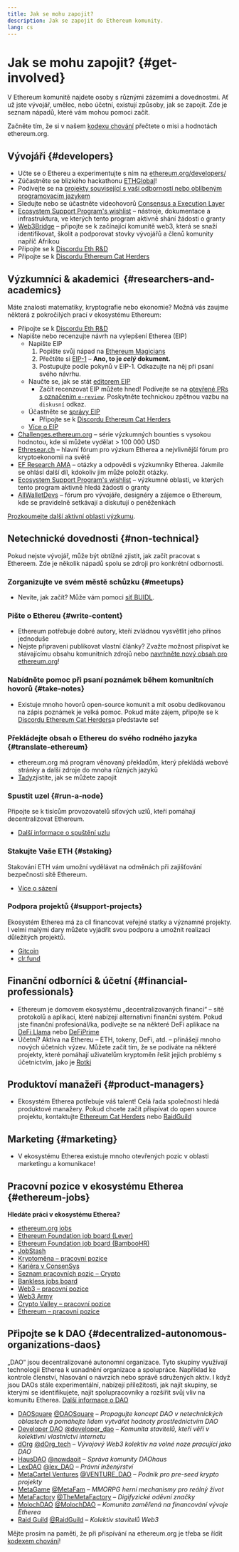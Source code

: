 ```yaml
---
title: Jak se mohu zapojit?
description: Jak se zapojit do Ethereum komunity.
lang: cs
---
```


# Jak se mohu zapojit? {#get-involved}

V Ethereum komunitě najdete osoby s různými zázemími a dovednostmi. Ať už jste vývojář, umělec, nebo účetní, existují způsoby, jak se zapojit. Zde je seznam nápadů, které vám mohou pomoci začít.

Začněte tím, že si v našem [kodexu chování](/community/code-of-conduct) přečtete o misi a hodnotách ethereum.org.

## Vývojáři <Emoji text=":computer:" size={1} /> {#developers}

- Učte se o Ethereu a experimentujte s ním na [ethereum.org/developers/](/developers/)
- Zúčastněte se blízkého hackathonu [ETHGlobal](http://ethglobal.co/)!
- Podívejte se na [projekty související s vaší odborností nebo oblíbeným programovacím jazykem](/developers/docs/programming-languages/)
- Sledujte nebo se účastněte videohovorů [Consensus a Execution Layer](https://www.youtube.com/@EthereumProtocol/streams)
- [Ecosystem Support Program's wishlist](https://esp.ethereum.foundation/wishlist/) – nástroje, dokumentace a infrastruktura, ve kterých tento program aktivně shání žádosti o granty
- [Web3Bridge](https://www.web3bridge.com/) – připojte se k začínající komunitě web3, která se snaží identifikovat, školit a podporovat stovky vývojářů a členů komunity napříč Afrikou
- Připojte se k [Discordu Eth R&D](https://discord.com/invite/VmG7Uxc)
- Připojte se k [Discordu Ethereum Cat Herders](https://discord.com/invite/Nz6rtfJ8Cu)

## Výzkumníci & akademici <Emoji text=":mag:" size={1} />‍ {#researchers-and-academics}

Máte znalosti matematiky, kryptografie nebo ekonomie? Možná vás zaujme některá z pokročilých prací v ekosystému Ethereum:

- Připojte se k [Discordu Eth R&D](https://discord.com/invite/VmG7Uxc)
- Napište nebo recenzujte návrh na vylepšení Etherea (EIP)
  - Napište EIP
    1. Popište svůj nápad na [Ethereum Magicians](https://ethereum-magicians.org)
    2. Přečtěte si [EIP-1](https://eips.ethereum.org/EIPS/eip-1) – **Ano, to je _celý_ dokument.**
    3. Postupujte podle pokynů v EIP-1. Odkazujte na něj při psaní svého návrhu.
  - Naučte se, jak se stát [editorem EIP](https://eips.ethereum.org/EIPS/eip-5069)
    - Začít recenzovat EIP můžete hned! Podívejte se na [otevřené PRs s označením `e-review`](https://github.com/ethereum/EIPs/pulls?q=is%3Apr+is%3Aopen+label%3Ae-review). Poskytněte technickou zpětnou vazbu na `diskusní` odkaz.
  - Účastněte se [správy EIP](https://github.com/ethereum-cat-herders/EIPIP)
    - Připojte se k [Discordu Ethereum Cat Herders](https://discord.com/invite/Nz6rtfJ8Cu)
  - [Více o EIP](/eips/)
- [Challenges.ethereum.org](https://challenges.ethereum.org/) – série výzkumných bounties s vysokou hodnotou, kde si můžete vydělat > 100 000 USD
- [Ethresear.ch](https://ethresear.ch) – hlavní fórum pro výzkum Etherea a nejvlivnější fórum pro kryptoekonomii na světě
- [EF Research AMA](https://old.reddit.com/r/ethereum/comments/vrx9xe/ama_we_are_ef_research_pt_8_07_july_2022) – otázky a odpovědi s výzkumníky Etherea. Jakmile se ohlásí další díl, kdokoliv jim může položit otázky.
- [Ecosystem Support Program's wishlist](https://esp.ethereum.foundation/wishlist/) – výzkumné oblasti, ve kterých tento program aktivně hledá žádosti o granty
- [AllWalletDevs](https://allwallet.dev) – fórum pro vývojáře, designéry a zájemce o Ethereum, kde se pravidelně setkávají a diskutují o peněženkách

[Prozkoumejte další aktivní oblasti výzkumu](/community/research/).

## Netechnické dovednosti <Emoji text=":briefcase:" size={1} /> {#non-technical}

Pokud nejste vývojář, může být obtížné zjistit, jak začít pracovat s Ethereem. Zde je několik nápadů spolu se zdroji pro konkrétní odbornosti.

### Zorganizujte ve svém městě schůzku {#meetups}

- Nevíte, jak začít? Může vám pomoci [síť BUIDL](https://consensys.net/developers/buidlnetwork/).

### Pište o Ethereu {#write-content}

- Ethereum potřebuje dobré autory, kteří zvládnou vysvětlit jeho přínos jednoduše
- Nejste připraveni publikovat vlastní články? Zvažte možnost přispívat ke stávajícímu obsahu komunitních zdrojů nebo [navrhněte nový obsah pro ethereum.org](/contributing/)!

### Nabídněte pomoc při psaní poznámek během komunitních hovorů {#take-notes}

- Existuje mnoho hovorů open-source komunit a mít osobu dedikovanou na zápis poznámek je velká pomoc. Pokud máte zájem, připojte se k [Discordu Ethereum Cat Herders](https://discord.com/invite/Nz6rtfJ8Cu)a představte se!

### Překládejte obsah o Ethereu do svého rodného jazyka {#translate-ethereum}

- ethereum.org má program věnovaný překladům, který překládá webové stránky a další zdroje do mnoha různých jazyků
- [Tady](/contributing/translation-program)zjistíte, jak se můžete zapojit

### Spustit uzel {#run-a-node}

Připojte se k tisícům provozovatelů síťových uzlů, kteří pomáhají decentralizovat Ethereum.

- [Další informace o spuštění uzlu](/developers/docs/nodes-and-clients/run-a-node/)

### Stakujte Vaše ETH {#staking}

Stakování ETH vám umožní vydělávat na odměnách při zajišťování bezpečnosti sítě Ethereum.

- [Více o sázení](/staking/)

### Podpora projektů {#support-projects}

Ekosystém Etherea má za cíl financovat veřejné statky a významné projekty. I velmi malými dary můžete vyjádřit svou podporu a umožnit realizaci důležitých projektů.

- [Gitcoin](https://gitcoin.co/fund)
- [clr.fund](https://clr.fund/#/about)

## Finanční odborníci & účetní <Emoji text=":chart_with_upwards_trend:" size={1} /> {#financial-professionals}

- Ethereum je domovem ekosystému „decentralizovaných financí“ – sítě protokolů a aplikací, které nabízejí alternativní finanční systém. Pokud jste finanční profesionál/ka, podívejte se na některé DeFi aplikace na [DeFi Llama](https://defillama.com/) nebo [DeFiPrime](https://defiprime.com)
- Účetní? Aktiva na Ethereu – ETH, tokeny, DeFi, atd. – přinášejí mnoho nových účetních výzev. Můžete začít tím, že se podíváte na některé projekty, které pomáhají uživatelům kryptoměn řešit jejich problémy s účetnictvím, jako je [Rotki](https://rotki.com/)

## Produktoví manažeři <Emoji text=":fountain_pen:" size={1} /> {#product-managers}

- Ekosystém Etherea potřebuje váš talent! Celá řada společností hledá produktové manažery. Pokud chcete začít přispívat do open source projektu, kontaktujte [Ethereum Cat Herders](https://discord.com/invite/Nz6rtfJ8Cu) nebo [RaidGuild](https://www.raidguild.org/)

## Marketing <Emoji text=":megaphone:" size={1} /> {#marketing}

- V ekosystému Etherea existuje mnoho otevřených pozic v oblasti marketingu a komunikace!

## Pracovní pozice v ekosystému Etherea {#ethereum-jobs}

**Hledáte práci v ekosystému Etherea?**

- [ethereum.org jobs](/about/#open-jobs)
- [Ethereum Foundation job board (Lever)](https://jobs.lever.co/ethereumfoundation)
- [Ethereum Foundation job board (BambooHR)](https://ethereum.bamboohr.com/jobs/)
- [JobStash](https://jobstash.xyz)
- [Kryptoměna – pracovní pozice](https://cryptocurrencyjobs.co/ethereum/)
- [Kariéra v ConsenSys](https://consensys.net/careers/)
- [Seznam pracovních pozic – Crypto](https://cryptojobslist.com/ethereum-jobs)
- [Bankless jobs board](https://pallet.xyz/list/bankless/jobs)
- [Web3 – pracovní pozice](https://web3.career)
- [Web3 Army](https://web3army.xyz/)
- [Crypto Valley – pracovní pozice](https://cryptovalley.jobs/)
- [Ethereum – pracovní pozice](https://startup.jobs/ethereum-jobs)

## Připojte se k DAO {#decentralized-autonomous-organizations-daos}

„DAO“ jsou decentralizované autonomní organizace. Tyto skupiny využívají technologii Etherea k usnadnění organizace a spolupráce. Například ke kontrole členství, hlasování o návrzích nebo správě sdružených aktiv. I když jsou DAOs stále experimentální, nabízejí příležitosti, jak najít skupiny, se kterými se identifikujete, najít spolupracovníky a rozšířit svůj vliv na komunitu Etherea. [Další informace o DAO](/dao/)

- [DAOSquare](https://daosquare.io/) [@DAOSquare](https://twitter.com/DAOSquare) – _Propagujte koncept DAO v netechnických oblastech a pomáhejte lidem vytvářet hodnoty prostřednictvím DAO_
- [Developer DAO](https://www.developerdao.com/) [@developer_dao](https://twitter.com/developer_dao) – _Komunita stavitelů, kteří věří v kolektivní vlastnictví internetu_
- [dOrg](https://dOrg.tech) [@dOrg_tech](https://twitter.com/dOrg_tech) – _Vývojový Web3 kolektiv na volné noze pracující jako DAO_
- [HausDAO](https://daohaus.club) [@nowdaoit](https://twitter.com/nowdaoit) – _Správa komunity DAOhaus_
- [LexDAO](https://lexdao.org) [@lex_DAO](https://twitter.com/lex_DAO) – _Právní inženýrství_
- [MetaCartel Ventures](https://metacartel.xyz) [@VENTURE_DAO](https://twitter.com/VENTURE_DAO) – _Podnik pro pre-seed krypto projekty_
- [MetaGame](https://metagame.wtf) [@MetaFam](https://twitter.com/MetaFam) – _MMORPG herní mechanismy pro reálný život_
- [MetaFactory](https://metafactory.ai) [@TheMetaFactory](https://twitter.com/TheMetaFactory) – _Digifyzické oděvní značky_
- [MolochDAO](https://molochdao.com) [@MolochDAO](https://twitter.com/MolochDAO) – _Komunita zaměřená na financování vývoje Etherea_
- [Raid Guild](https://raidguild.org) [@RaidGuild](https://twitter.com/RaidGuild) – _Kolektiv stavitelů Web3_

Mějte prosím na paměti, že při přispívání na ethereum.org je třeba se řídit [kodexem chování](/community/code-of-conduct)!
